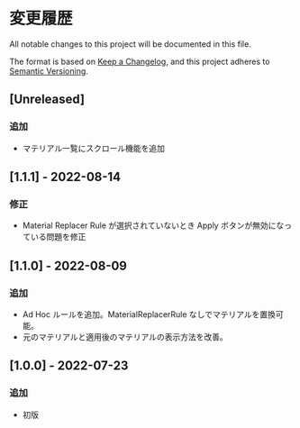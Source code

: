 # 変更履歴
All notable changes to this project will be documented in this file.

The format is based on [Keep a Changelog](https://keepachangelog.com/en/1.0.0/),
and this project adheres to [Semantic Versioning](https://semver.org/spec/v2.0.0.html).

## [Unreleased]

### 追加
- マテリアル一覧にスクロール機能を追加

## [1.1.1] - 2022-08-14
### 修正
- Material Replacer Rule が選択されていないとき Apply ボタンが無効になっている問題を修正

## [1.1.0] - 2022-08-09
### 追加
- Ad Hoc ルールを追加。MaterialReplacerRule なしでマテリアルを置換可能。
- 元のマテリアルと適用後のマテリアルの表示方法を改善。

## [1.0.0] - 2022-07-23
### 追加
- 初版
